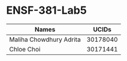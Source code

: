 # ENSF-381-Lab5
| Names    | UCIDs |
| ----------- | ----------- |
| Maliha Chowdhury Adrita  | 30178040      |
| Chloe Choi  | 30171441     |

